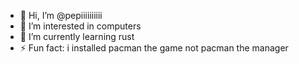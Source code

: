 - 👋 Hi, I’m @pepiiiiiiiiii
- 👀 I’m interested in computers
- 🌱 I’m currently learning rust
- ⚡ Fun fact: i installed pacman the  game not pacman the manager

<!---
pepiiiiiiiiii/pepiiiiiiiiii is a ✨ special ✨ repository because its `README.md` (this file) appears on your GitHub profile.
You can click the Preview link to take a look at your changes.
--->
